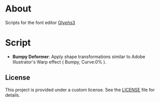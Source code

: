 # About
Scripts for the font editor [Glyphs3](https://glyphsapp.com/) 

# Script
* **Bumpy Deformer**: Apply shape transformations similar to Adobe Illustrator's Warp effect ( Bumpy, Curve:0% ).

## License
This project is provided under a custom license. See the [LICENSE](LICENSE) file for details.
